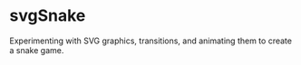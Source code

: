 # svgSnake
Experimenting with SVG graphics, transitions, and animating them to create a snake game.
